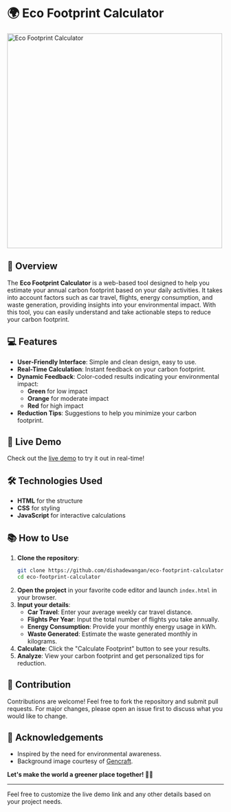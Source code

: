 # 🌍 Eco Footprint Calculator

<img src="https://cdn.gencraft.com/prod/user/c5eae46e-aa3b-493a-86bb-c5df09316c93/2ac756bf-c5a0-4692-9fc9-1209d47cd660/image/image0_0.jpg?Expires=1731742791&Signature=OfzG~ePX7sB1fodK4i0vYMQ0QXu8j3P8pT6l1Zh~CtN~Yz2aQTSrLgVGoIaVspGJzZNmfsJ9uarBdibf47Zld6dzl6Mo90ZPjUlj0xrbxqdmQz5eOD8qZ4AVY03yF833DhPxBhUYjG6zaLFkYYDOX~~Xscn8HtNxNOsdpVMuPCXlBc-YrbzmlViBmnV-gM9r5Jju8I5ZYpKlsYcrh5nfxhkbf3cbTKTAyQasohwgK7D7CXFaCPRK1NwEFWx5oLj27PFtgnxWlapADcHrU68vX8iv44ixyVf5C5XXw0cMLRRuPCb9WbU2b5j2aWSx46PcLfNa2bSpumTZg6VG-U48Og__&Key-Pair-Id=K3RDDB1TZ8BHT8" alt="Eco Footprint Calculator" width="500" />


## 🌟 Overview

The **Eco Footprint Calculator** is a web-based tool designed to help you estimate your annual carbon footprint based on your daily activities. It takes into account factors such as car travel, flights, energy consumption, and waste generation, providing insights into your environmental impact. With this tool, you can easily understand and take actionable steps to reduce your carbon footprint.

## 💻 Features
- **User-Friendly Interface**: Simple and clean design, easy to use.
- **Real-Time Calculation**: Instant feedback on your carbon footprint.
- **Dynamic Feedback**: Color-coded results indicating your environmental impact:
  - **Green** for low impact
  - **Orange** for moderate impact
  - **Red** for high impact
- **Reduction Tips**: Suggestions to help you minimize your carbon footprint.

## 🚀 Live Demo
Check out the [live demo](#) to try it out in real-time!

## 🛠️ Technologies Used
- **HTML** for the structure
- **CSS** for styling
- **JavaScript** for interactive calculations

## 📚 How to Use
1. **Clone the repository**:
   ```bash
   git clone https://github.com/dishadewangan/eco-footprint-calculator.git
   cd eco-footprint-calculator
   ```
2. **Open the project** in your favorite code editor and launch `index.html` in your browser.
3. **Input your details**:
   - **Car Travel**: Enter your average weekly car travel distance.
   - **Flights Per Year**: Input the total number of flights you take annually.
   - **Energy Consumption**: Provide your monthly energy usage in kWh.
   - **Waste Generated**: Estimate the waste generated monthly in kilograms.
4. **Calculate**: Click the "Calculate Footprint" button to see your results.
5. **Analyze**: View your carbon footprint and get personalized tips for reduction.


## 🤝 Contribution
Contributions are welcome! Feel free to fork the repository and submit pull requests. For major changes, please open an issue first to discuss what you would like to change.


## 🌱 Acknowledgements
- Inspired by the need for environmental awareness.
- Background image courtesy of [Gencraft](#).

**Let's make the world a greener place together! 🌳💚**

---

Feel free to customize the live demo link and any other details based on your project needs.
